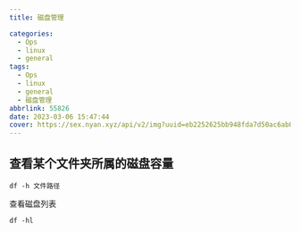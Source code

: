 ```yaml
---
title: 磁盘管理

categories:
  - Ops
  - linux
  - general
tags:
  - Ops
  - linux
  - general
  - 磁盘管理
abbrlink: 55826
date: 2023-03-06 15:47:44
cover: https://sex.nyan.xyz/api/v2/img?uuid=eb2252625bb948fda7d50ac6ab0d425f
---
```


## 查看某个文件夹所属的磁盘容量

```shell
df -h 文件路径
```

查看磁盘列表

```shell
df -hl
```
